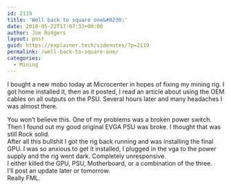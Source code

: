 ```yaml
---
id: 2119
title: 'Well back to square one&#8230;'
date: 2018-05-22T17:07:33+00:00
author: Joe Rodgers
layout: post
guid: https://explainer.tech/sidenotes/?p=2119
permalink: /well-back-to-square-one/
categories:
  - Mining
---
```

I bought a new mobo today at Microcenter in hopes of fixing my mining rig. I got home installed it, then as it posted, I read an article about using the OEM cables on all outputs on the PSU. Several hours later and many headaches I was almost there.

<div dir="auto">
</div>

<div dir="auto">
  You won&#8217;t believe this. One of my problems was a broken power switch. Then I found out my good original EVGA PSU was broke. I thought that was still Rock solid.
</div>

<div dir="auto">
</div>

<div dir="auto">
  After all this bullshit I got the rig back running and was installing the final GPU. I was so anxious to get it installed, I plugged in the vga to the power supply and the rig went dark. Completely unresponsive.
</div>

<div dir="auto">
</div>

<div dir="auto">
  I either killed the GPU, PSU, Motherboard, or a combination of the three.
</div>

<div dir="auto">
</div>

<div dir="auto">
  I&#8217;ll post an update later or tomorrow.
</div>

<div dir="auto">
</div>

<div dir="auto">
  Really FML.
</div>